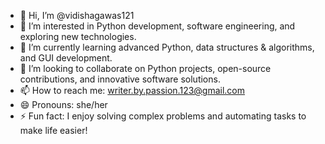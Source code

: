 - 👋 Hi, I’m @vidishagawas121  
- 👀 I’m interested in Python development, software engineering, and exploring new technologies.  
- 🌱 I’m currently learning advanced Python, data structures & algorithms, and GUI development.  
- 💞️ I’m looking to collaborate on Python projects, open-source contributions, and innovative software solutions.  
- 📫 How to reach me: writer.by.passion.123@gmail.com  
- 😄 Pronouns: she/her  
- ⚡ Fun fact: I enjoy solving complex problems and automating tasks to make life easier!  


<!---
vidishagawas121/vidishagawas121 is a ✨ special ✨ repository because its `README.md` (this file) appears on your GitHub profile.
You can click the Preview link to take a look at your changes.
--->
